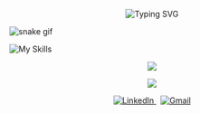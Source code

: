 
<p align="center">
  <img src="https://readme-typing-svg.demolab.com?font=Fira+Code&size=22&duration=3000&pause=1000&center=true&vCenter=true&width=450&lines=Olá,+sou+Juan!;Front-End+Developer;UI%2FUX+Designer&color=e5e5e5&background=2e2e2e" alt="Typing SVG" />
</p>

![snake gif](https://github.com/juansillva/juansillva/blob/output/github-contribution-grid-snake.svg)

![My Skills](https://skillicons.dev/icons?i=js,react,nextjs,html,css,sass,java,figma,git&theme=dark)


<p align="center">
  <img src="https://github-readme-stats.vercel.app/api?username=juansillva&show_icons=true&hide_title=true&hide_border=true&bg_color=2e2e2e&title_color=2e7db2&text_color=e5e5e5&icon_color=2e7db2" />
</p>


<p align="center">
  <img src="https://streak-stats.demolab.com?user=juansillva&hide_border=true&background=2e2e2e&ring=2e7db2&fire=2e7db2&currStreakLabel=2e7db2&currStreakNum=e5e5e5&sideNums=2e7db2&sideLabels=2e7db2&dates=e5e5e5" />
</p>

<p align="center"> <a href="https://www.linkedin.com/in/seu-usuario-linkedin" target="_blank"> <img src="https://img.shields.io/badge/LinkedIn-2e7db2?style=for-the-badge&logo=linkedin&logoColor=white" alt="LinkedIn"/> </a> &nbsp; <a href="mailto:seuemail@gmail.com"> <img src="https://img.shields.io/badge/Gmail-e44848?style=for-the-badge&logo=gmail&logoColor=white" alt="Gmail"/> </a> </p>





